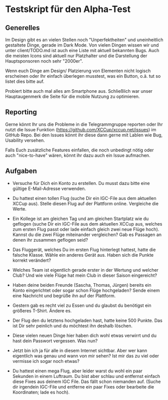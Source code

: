 # Testskript für den Alpha-Test

## Generelles

Im Design gibt es an vielen Stellen noch "Unperfektheiten" und uneinheitlich gestaltete Dinge, gerade im Dark Mode. Von vielen Dingen wissen wir und unter client/TODO.md ist auch eine Liste mit aktuell bekannten Bugs. Auch die meisten Icons sind aktuell nur Platzhalter und die Darstellung der Hauptsponsoren noch sehr "2000er".

Wenn euch Dinge am Design/ Platzierung von Elementen nicht logisch erscheinen oder Ihr einfach überlegen musstest, was ein Button, o.ä. tut so listet dies bitte auf.

Probiert bitte auch mal alles am Smartphone aus. Schließlich war unser Hauptaugenmerk die Seite für die mobile Nutzung zu optimieren.

## Reporting

Gerne könnt Ihr uns die Probleme in die Telegrammgruppe reporten oder Ihr nutzt die Issue Funktion (https://github.com/XCCup/xccup.net/issues) im GitHub Repo. Bei den Issues könnt ihr diese dann gerne mit Lablen wie Bug, Usability versehen. 

Falls Euch zusätzliche Features einfallen, die noch unbedingt nötig oder auch "nice-to-have" wären, könnt ihr dazu auch ein Issue aufmachen.


## Aufgaben

- Versuche für Dich ein Konto zu erstellen. Du musst dazu bitte eine gültige E-Mail-Adresse verwenden.

- Du hattest einen tollen Flug (suche Dir ein IGC-File aus dem aktuellen XCCup aus). Stelle diesen Flug auf der Plattform online. Vergleiche die Werte.

- Ein Kollege ist am gleichen Tag und am gleichen Startplatz wie du geflogen (suche Dir ein IGC-File aus dem aktuellen XCCup aus, welches zum ersten Flug passt oder lade einfach gleich zwei neue Flüge hoch). Kannst du die zwei Flüge miteinander vergleichen? Gab es Passagen an denen ihr zusammen geflogen seid?

- Das Fluggerät, welches Du im ersten Flug hinterlegt hattest, hatte die falsche Klasse. Wähle ein anderes Gerät aus. Haben sich die Punkte korrekt verändert?

- Welches Team ist eigentlich gerade erster in der Wertung und welcher Club? Und wie viele Flüge hat mein Club in dieser Saison eingereicht?

- Haben deine beiden Freunde (Sascha, Thomas, Jürgen) bereits ein Konto eingerichtet oder sogar schon Flüge hochgeladen? Sende einem eine Nachricht und begrüße ihn auf der Plattform.

- Gestern gab es recht viel zu Essen und du glaubst du benötigst ein größeres T-Shirt. Ändere es.

- Der Flug den du letztens hochgeladen hast, hatte keine 500 Punkte. Das ist Dir sehr peinlich und du möchtest ihn deshalb löschen.

- Diese vielen neuen Dinge hier haben dich wohl etwas verwirrt und du hast dein Passwort vergessen. Was nun?

- Jetzt bin ich ja für alle in diesem Internet sichtbar. Aber wer kann eigentlich was genau und wann von mir sehen? Ist mir das zu viel oder vermisse ich sogar noch etwas?

- Du hattest einen mega Flug, aber leider warst du wohl ein paar Sekunden in einem Luftraum. Du bist aber schlau und entfernst einfach diese Fixes aus deinem IGC File. Das fällt schon niemanden auf. (Suche dir irgendein IGC-File und entferne ein paar Fixes oder bearbeite die Koordinaten; lade es hoch).
